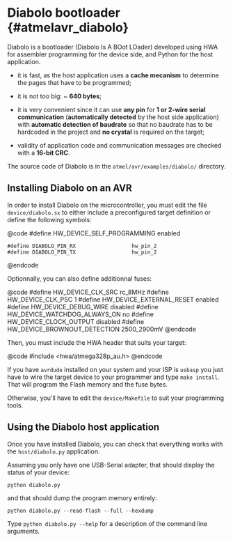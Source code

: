 
Diabolo bootloader {#atmelavr_diabolo}
==================

Diabolo is a bootloader (Diabolo Is A BOot LOader) developed using HWA for
assembler programming for the device side, and Python for the host application.

 * it is fast, as the host application uses a __cache mecanism__ to determine
   the pages that have to be programmed;

 * it is not too big: ~ __640 bytes__;

 * it is very convenient since it can use __any pin__ for __1 or 2-wire serial
   communication__ (__automatically detected__ by the host side application)
   with __automatic detection of baudrate__ so that no baudrate has to be
   hardcoded in the project and __no crystal__ is required on the target;

 * validity of application code and communication messages are checked with a
   __16-bit CRC__.

The source code of Diabolo is in the `atmel/avr/examples/diabolo/` directory.


Installing Diabolo on an AVR
----------------------------

In order to install Diabolo on the microcontroller, you must edit the file
`device/diabolo.sx` to either include a preconfigured target definition or
define the following symbols:

@code
    #define HW_DEVICE_SELF_PROGRAMMING      enabled

    #define DIABOLO_PIN_RX                  hw_pin_2
    #define DIABOLO_PIN_TX                  hw_pin_2
@endcode

Optionnally, you can also define additionnal fuses:

@code
    #define HW_DEVICE_CLK_SRC               rc_8MHz
    #define HW_DEVICE_CLK_PSC               1
    #define HW_DEVICE_EXTERNAL_RESET        enabled
    #define HW_DEVICE_DEBUG_WIRE            disabled
    #define HW_DEVICE_WATCHDOG_ALWAYS_ON    no
    #define HW_DEVICE_CLOCK_OUTPUT          disabled
    #define HW_DEVICE_BROWNOUT_DETECTION    2500_2900mV
@endcode

Then, you must include the HWA header that suits your target:

@code
    #include <hwa/atmega328p_au.h>
@endcode


If you have `avrdude` installed on your system and your ISP is `usbasp` you just
have to wire the target device to your programmer and type `make install`. That
will program the Flash memory and the fuse bytes.

Otherwise, you'll have to edit the `device/Makefile` to suit your programming
tools.


Using the Diabolo host application
----------------------------------

Once you have installed Diabolo, you can check that everything works with the
`host/diabolo.py` application.

Assuming you only have one USB-Serial adapter, that should display the status of
your device:

    python diabolo.py

and that should dump the program memory entirely:

    python diabolo.py --read-flash --full --hexdump

Type `python diabolo.py --help` for a description of the command line arguments.
